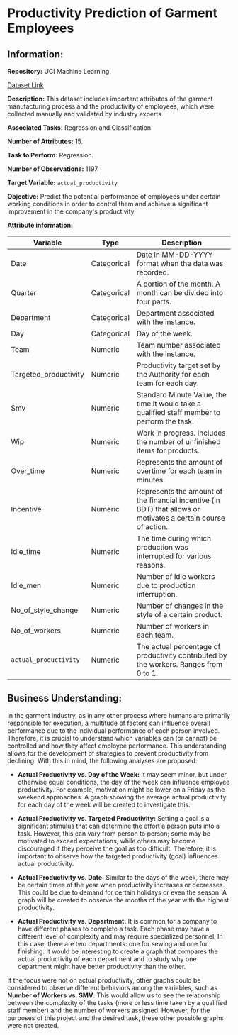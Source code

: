 # Productivity Prediction of Garment Employees

## Information:

**Repository:** UCI Machine Learning.

[Dataset Link](https://archive.ics.uci.edu/dataset/597/productivity+prediction+of+garment+employees)

**Description:** This dataset includes important attributes of the garment manufacturing process and the productivity of employees, which were collected manually and validated by industry experts.

**Associated Tasks:** Regression and Classification.

**Number of Attributes:** 15.

**Task to Perform:** Regression.

**Number of Observations:** 1197.

**Target Variable:** `actual_productivity`

**Objective:** Predict the potential performance of employees under certain working conditions in order to control them and achieve a significant improvement in the company's productivity.

**Attribute information:**

| Variable              | Type        | Description                                                                                                 |
|-----------------------|-------------|-------------------------------------------------------------------------------------------------------------|
| Date                  | Categorical | Date in MM-DD-YYYY format when the data was recorded.                                                       |
| Quarter               | Categorical | A portion of the month. A month can be divided into four parts.                                             |
| Department            | Categorical | Department associated with the instance.                                                                    |
| Day                   | Categorical | Day of the week.                                                                                            |
| Team                  | Numeric     | Team number associated with the instance.                                                                   |
| Targeted_productivity | Numeric     | Productivity target set by the Authority for each team for each day.                                        |
| Smv                   | Numeric     | Standard Minute Value, the time it would take a qualified staff member to perform the task.                 |
| Wip                   | Numeric     | Work in progress. Includes the number of unfinished items for products.                                     |
| Over_time             | Numeric     | Represents the amount of overtime for each team in minutes.                                                 |
| Incentive             | Numeric     | Represents the amount of the financial incentive (in BDT) that allows or motivates a certain course of action.|
| Idle_time             | Numeric     | The time during which production was interrupted for various reasons.                                       |
| Idle_men              | Numeric     | Number of idle workers due to production interruption.                                                      |
| No_of_style_change    | Numeric     | Number of changes in the style of a certain product.                                                        |
| No_of_workers         | Numeric     | Number of workers in each team.                                                                             |
| `actual_productivity` | Numeric     | The actual percentage of productivity contributed by the workers. Ranges from 0 to 1.                       |

## Business Understanding:

In the garment industry, as in any other process where humans are primarily responsible for execution, a multitude of factors can influence overall performance due to the individual performance of each person involved. Therefore, it is crucial to understand which variables can (or cannot) be controlled and how they affect employee performance. This understanding allows for the development of strategies to prevent productivity from declining. With this in mind, the following analyses are proposed:

- **Actual Productivity vs. Day of the Week:** It may seem minor, but under otherwise equal conditions, the day of the week can influence employee productivity. For example, motivation might be lower on a Friday as the weekend approaches. A graph showing the average actual productivity for each day of the week will be created to investigate this.

- **Actual Productivity vs. Targeted Productivity:** Setting a goal is a significant stimulus that can determine the effort a person puts into a task. However, this can vary from person to person; some may be motivated to exceed expectations, while others may become discouraged if they perceive the goal as too difficult. Therefore, it is important to observe how the targeted productivity (goal) influences actual productivity.

- **Actual Productivity vs. Date:** Similar to the days of the week, there may be certain times of the year when productivity increases or decreases. This could be due to demand for certain holidays or even the season. A graph will be created to observe the months of the year with the highest productivity.

- **Actual Productivity vs. Department:** It is common for a company to have different phases to complete a task. Each phase may have a different level of complexity and may require specialized personnel. In this case, there are two departments: one for sewing and one for finishing. It would be interesting to create a graph that compares the actual productivity of each department and to study why one department might have better productivity than the other.

If the focus were not on actual productivity, other graphs could be considered to observe different behaviors among the variables, such as **Number of Workers vs. SMV**. This would allow us to see the relationship between the complexity of the tasks (more or less time taken by a qualified staff member) and the number of workers assigned. However, for the purposes of this project and the desired task, these other possible graphs were not created.
